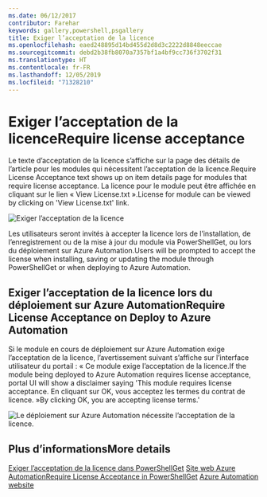 ```yaml
---
ms.date: 06/12/2017
contributor: Farehar
keywords: gallery,powershell,psgallery
title: Exiger l’acceptation de la licence
ms.openlocfilehash: eaed248895d14bd455d2d8d3c2222d8848eeccae
ms.sourcegitcommit: debd2b38fb8070a7357bf1a4bf9cc736f3702f31
ms.translationtype: HT
ms.contentlocale: fr-FR
ms.lasthandoff: 12/05/2019
ms.locfileid: "71328210"
---
```

# <a name="require-license-acceptance"></a><span data-ttu-id="aeb63-103">Exiger l’acceptation de la licence</span><span class="sxs-lookup"><span data-stu-id="aeb63-103">Require license acceptance</span></span>

<span data-ttu-id="aeb63-104">Le texte d’acceptation de la licence s’affiche sur la page des détails de l’article pour les modules qui nécessitent l’acceptation de la licence.</span><span class="sxs-lookup"><span data-stu-id="aeb63-104">Require License Acceptance text shows up on item details page for modules that require license acceptance.</span></span> <span data-ttu-id="aeb63-105">La licence pour le module peut être affichée en cliquant sur le lien « View License.txt ».</span><span class="sxs-lookup"><span data-stu-id="aeb63-105">License for module can be viewed by clicking on 'View License.txt' link.</span></span>

![Exiger l’acceptation de la licence](../../Images/RequireLicenseAcceptance.png)

<span data-ttu-id="aeb63-107">Les utilisateurs seront invités à accepter la licence lors de l’installation, de l’enregistrement ou de la mise à jour du module via PowerShellGet, ou lors du déploiement sur Azure Automation.</span><span class="sxs-lookup"><span data-stu-id="aeb63-107">Users will be prompted to accept the license when installing, saving or updating the module through PowerShellGet or when deploying to Azure Automation.</span></span>

## <a name="require-license-acceptance-on-deploy-to-azure-automation"></a><span data-ttu-id="aeb63-108">Exiger l’acceptation de la licence lors du déploiement sur Azure Automation</span><span class="sxs-lookup"><span data-stu-id="aeb63-108">Require License Acceptance on Deploy to Azure Automation</span></span>

<span data-ttu-id="aeb63-109">Si le module en cours de déploiement sur Azure Automation exige l’acceptation de la licence, l’avertissement suivant s’affiche sur l’interface utilisateur du portail : « Ce module exige l’acceptation de la licence.</span><span class="sxs-lookup"><span data-stu-id="aeb63-109">If the module being deployed to Azure Automation requires license acceptance, portal UI will show a disclaimer saying 'This module requires license acceptance.</span></span> <span data-ttu-id="aeb63-110">En cliquant sur OK, vous acceptez les termes du contrat de licence. »</span><span class="sxs-lookup"><span data-stu-id="aeb63-110">By clicking OK, you are accepting license terms.'</span></span>

![Le déploiement sur Azure Automation nécessite l’acceptation de la licence.](../../Images/DeployToAzureAutomationRequireLicenseAcceptanceDisclaimer.png)

## <a name="more-details"></a><span data-ttu-id="aeb63-112">Plus d’informations</span><span class="sxs-lookup"><span data-stu-id="aeb63-112">More details</span></span>

<span data-ttu-id="aeb63-113">[Exiger l’acceptation de la licence dans PowerShellGet](../../concepts/module-license-acceptance.md)
[Site web Azure Automation](/azure/automation)</span><span class="sxs-lookup"><span data-stu-id="aeb63-113">[Require License Acceptance in PowerShellGet](../../concepts/module-license-acceptance.md)
[Azure Automation website](/azure/automation)</span></span>
